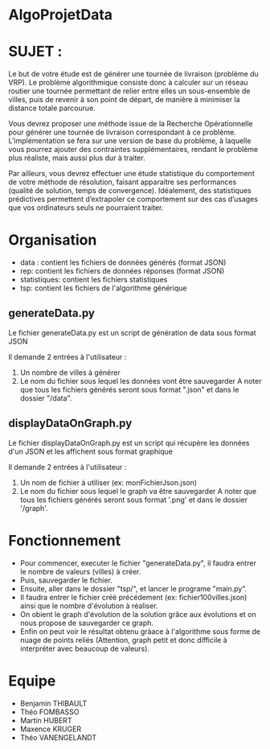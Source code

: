 # AlgoProjetData

# SUJET :

Le but de votre étude est de générer une tournée de livraison (problème du VRP). Le problème algorithmique consiste donc à calculer sur un réseau routier une tournée permettant de relier entre elles un sous-ensemble de villes, puis de revenir à son point de départ, de manière à minimiser la distance totale parcourue.

Vous devrez proposer une méthode issue de la Recherche Opérationnelle pour générer une tournée de livraison correspondant à ce problème. L’implémentation se fera sur une version de base du problème, à laquelle vous pourrez ajouter des contraintes supplémentaires, rendant le problème plus réaliste, mais aussi plus dur à traiter.

Par ailleurs, vous devrez effectuer une étude statistique du comportement de votre méthode de résolution, faisant apparaitre ses performances (qualité de solution, temps de convergence). Idéalement, des statistiques prédictives permettent d’extrapoler ce comportement sur des cas d’usages que vos ordinateurs seuls ne pourraient traiter.

# Organisation
- data : contient les fichiers de données générés (format JSON)
- rep: contient les fichiers de données réponses (format JSON)
- statistiques: contient les fichiers statistiques 
- tsp: contient les fichiers de l'algorithme générique

## generateData.py

Le fichier generateData.py est un script de génération de data sous format JSON

Il demande 2 entrées à l'utilisateur :

1.  Un nombre de villes à générer
2.  Le nom du fichier sous lequel les données vont être sauvegarder
    A noter que tous les fichiers générés seront sous format ".json" et dans le dossier "/data".

## displayDataOnGraph.py

Le fichier displayDataOnGraph.py est un script qui récupère les données d'un JSON et les affichent sous format graphique

Il demande 2 entrées à l'utilisateur :

1.  Un nom de fichier à utiliser (ex: monFichierJson.json)
2.  Le nom du fichier sous lequel le graph va être sauvegarder
    A noter que tous les fichiers générés seront sous format '.png' et dans le dossier '/graph'.

# Fonctionnement

- Pour commencer, executer le fichier "generateData.py", il faudra entrer le nombre de valeurs (villes) à créer.
- Puis, sauvegarder le fichier.
- Ensuite, aller dans le dossier "tsp/", et lancer le programe "main.py".
- Il faudra entrer le fichier créé précédement (ex: fichier100villes.json) ainsi que le nombre d'évolution à réaliser.
- On obient le graph d'évolution de la solution grâce aux évolutions et on nous propose de sauvegarder ce graph.
- Enfin on peut voir le résultat obtenu gràace à l'algorithme sous forme de nuage de points reliés (Attention, graph petit et donc difficile à interpréter avec beaucoup de valeurs).

# Equipe

- Benjamin THIBAULT
- Théo FOMBASSO
- Martin HUBERT
- Maxence KRUGER
- Théo VANENGELANDT
